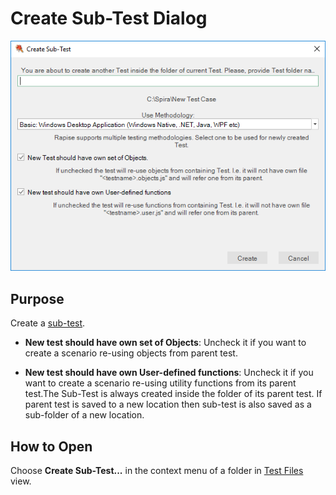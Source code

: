# Create Sub-Test Dialog

![create sub test dialog](./img/create_sub_test_dialog1.png)

## Purpose

Create a [sub-test](tests_and_sub_tests.md).

* **New test should have own set of Objects**: Uncheck it if you want to create a scenario re-using objects from parent test.

* **New test should have own User-defined functions**: Uncheck it if you want to create a scenario re-using utility functions from its parent test.The Sub-Test is always created inside the folder of its parent test. If parent test is saved to a new location then sub-test is also saved as a sub-folder of a new location.

## How to Open

Choose **Create Sub-Test...** in the context menu of a folder in [Test Files](test_files_dialog.md) view.
